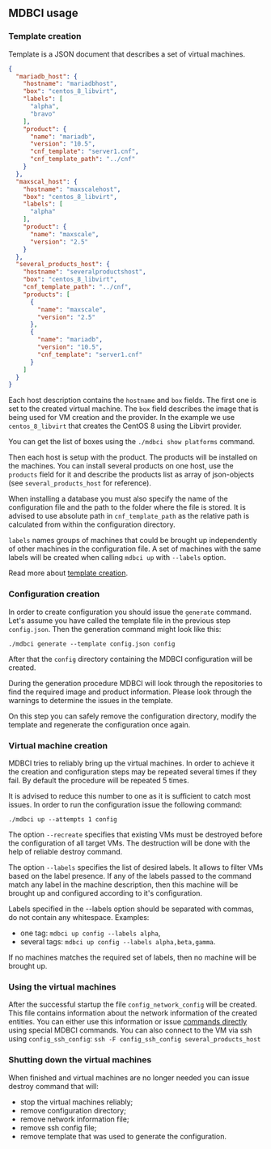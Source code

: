 ## MDBCI usage

### Template creation

Template is a JSON document that describes a set of virtual machines.

```json
{
  "mariadb_host": {
    "hostname": "mariadbhost",
    "box": "centos_8_libvirt",
    "labels": [
      "alpha",
      "bravo"
    ],
    "product": {
      "name": "mariadb",
      "version": "10.5",
      "cnf_template": "server1.cnf",
      "cnf_template_path": "../cnf"
    }
  },
  "maxscal_host": {
    "hostname": "maxscalehost",
    "box": "centos_8_libvirt",
    "labels": [
      "alpha"
    ],
    "product": {
      "name": "maxscale",
      "version": "2.5"
    }
  },
  "several_products_host": {
    "hostname": "severalproductshost",
    "box": "centos_8_libvirt",
    "cnf_template_path": "../cnf",
    "products": [
      {
        "name": "maxscale",
        "version": "2.5"
      },
      {
        "name": "mariadb",
        "version": "10.5",
        "cnf_template": "server1.cnf"
      }
    ]
  }
}
```

Each host description contains the `hostname` and `box` fields. The first one is set to the created virtual machine. The `box` field describes the image that is being used for VM creation and the provider. In the example we use `centos_8_libvirt` that creates the CentOS 8 using the Libvirt provider.

You can get the list of boxes using the `./mdbci show platforms` command.

Then each host is setup with the product. The products will be installed on the machines. You can install several products on one host, use the `products` field for it and describe the products list as array of json-objects (see `several_products_host` for reference).

When installing a database you must also specify the name of the configuration file and the path to the folder where the file is stored. It is advised to use absolute path in `cnf_template_path` as the relative path is calculated from within the configuration directory.

`labels` names groups of machines that could be brought up independently of other machines in the configuration file. A set of machines with the same labels will be created when calling `mdbci up` with `--labels` option.

Read more about [template creation](detailed_topics/template_creation.md).

### Configuration creation

In order to create configuration you should issue the `generate` command. Let's assume you have called the template file in the previous step `config.json`. Then the generation command might look like this:

```
./mdbci generate --template config.json config
```

After that the `config` directory containing the MDBCI configuration will be created.

During the generation procedure MDBCI will look through the repositories to find the required image and product information. Please look through the warnings to determine the issues in the template.

On this step you can safely remove the configuration directory, modify the template and regenerate the configuration once again.

### Virtual machine creation

MDBCI tries to reliably bring up the virtual machines. In order to achieve it the creation and configuration steps may be repeated several times if they fail. By default the procedure will be repeated 5 times.

It is advised to reduce this number to one as it is sufficient to catch most issues. In order to run the configuration issue the following command:

```
./mdbci up --attempts 1 config
```

The option `--recreate` specifies that existing VMs must be destroyed before the configuration of all target VMs. The destruction will be done with the help of reliable destroy command.

The option `--labels` specifies the list of desired labels. It allows to filter VMs based on the label presence. If any of the labels passed to the command match any label in the machine description, then this machine will be brought up and configured according to it's configuration.

Labels specified in the --labels option should be separated with commas, do not contain any whitespace. Examples:
* one tag: `mdbci up config --labels alpha`,
* several tags: `mdbci up config --labels alpha,beta,gamma`.

If no machines matches the required set of labels, then no machine will be brought up.

### Using the virtual machines

After the successful startup the file `config_network_config` will be created. This file contains information about the network information of the created entities. You can either use this information or issue [commands directly](docs/examples.md) using special MDBCI commands.
You can also connect to the VM via ssh using `config_ssh_config`: `ssh -F config_ssh_config several_products_host`

### Shutting down the virtual machines

When finished and virtual machines are no longer needed you can issue destroy command that will:

* stop the virtual machines reliably;
* remove configuration directory;
* remove network information file;
* remove ssh config file;
* remove template that was used to generate the configuration.
